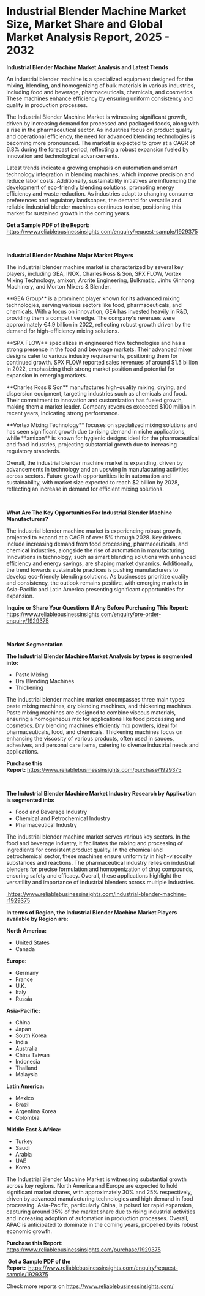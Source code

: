 <p><h1>Industrial Blender Machine Market Size, Market Share and Global Market Analysis Report, 2025 - 2032</h1></p><p><strong>Industrial Blender Machine Market Analysis and Latest Trends</strong></p>
<p><p>An industrial blender machine is a specialized equipment designed for the mixing, blending, and homogenizing of bulk materials in various industries, including food and beverage, pharmaceuticals, chemicals, and cosmetics. These machines enhance efficiency by ensuring uniform consistency and quality in production processes.</p><p>The Industrial Blender Machine Market is witnessing significant growth, driven by increasing demand for processed and packaged foods, along with a rise in the pharmaceutical sector. As industries focus on product quality and operational efficiency, the need for advanced blending technologies is becoming more pronounced. The market is expected to grow at a CAGR of 6.8% during the forecast period, reflecting a robust expansion fueled by innovation and technological advancements.</p><p>Latest trends indicate a growing emphasis on automation and smart technology integration in blending machines, which improve precision and reduce labor costs. Additionally, sustainability initiatives are influencing the development of eco-friendly blending solutions, promoting energy efficiency and waste reduction. As industries adapt to changing consumer preferences and regulatory landscapes, the demand for versatile and reliable industrial blender machines continues to rise, positioning this market for sustained growth in the coming years.</p></p>
<p><strong>Get a Sample PDF of the Report:&nbsp;</strong> <a href="https://www.reliablebusinessinsights.com/enquiry/request-sample/1929375?utm_campaign=2567&utm_medium=2&utm_source=Github&utm_content=ia&utm_term=20022025&utm_id=industrial-blender-machine">https://www.reliablebusinessinsights.com/enquiry/request-sample/1929375</a></p>
<p>&nbsp;</p>
<p><strong>Industrial Blender Machine Major Market Players</strong></p>
<p><p>The industrial blender machine market is characterized by several key players, including GEA, INOX, Charles Ross & Son, SPX FLOW, Vortex Mixing Technology, amixon, Arcrite Engineering, Bulkmatic, Jinhu Ginhong Machinery, and Morton Mixers & Blender. </p><p>**GEA Group** is a prominent player known for its advanced mixing technologies, serving various sectors like food, pharmaceuticals, and chemicals. With a focus on innovation, GEA has invested heavily in R&D, providing them a competitive edge. The company's revenues were approximately €4.9 billion in 2022, reflecting robust growth driven by the demand for high-efficiency mixing solutions.</p><p>**SPX FLOW** specializes in engineered flow technologies and has a strong presence in the food and beverage markets. Their advanced mixer designs cater to various industry requirements, positioning them for continued growth. SPX FLOW reported sales revenues of around $1.5 billion in 2022, emphasizing their strong market position and potential for expansion in emerging markets.</p><p>**Charles Ross & Son** manufactures high-quality mixing, drying, and dispersion equipment, targeting industries such as chemicals and food. Their commitment to innovation and customization has fueled growth, making them a market leader. Company revenues exceeded $100 million in recent years, indicating strong performance.</p><p>**Vortex Mixing Technology** focuses on specialized mixing solutions and has seen significant growth due to rising demand in niche applications, while **amixon** is known for hygienic designs ideal for the pharmaceutical and food industries, projecting substantial growth due to increasing regulatory standards.</p><p>Overall, the industrial blender machine market is expanding, driven by advancements in technology and an upswing in manufacturing activities across sectors. Future growth opportunities lie in automation and sustainability, with market size expected to reach $2 billion by 2028, reflecting an increase in demand for efficient mixing solutions.</p></p>
<p>&nbsp;</p>
<p><strong>What Are The Key Opportunities For Industrial Blender Machine Manufacturers?</strong></p>
<p><p>The industrial blender machine market is experiencing robust growth, projected to expand at a CAGR of over 5% through 2028. Key drivers include increasing demand from food processing, pharmaceuticals, and chemical industries, alongside the rise of automation in manufacturing. Innovations in technology, such as smart blending solutions with enhanced efficiency and energy savings, are shaping market dynamics. Additionally, the trend towards sustainable practices is pushing manufacturers to develop eco-friendly blending solutions. As businesses prioritize quality and consistency, the outlook remains positive, with emerging markets in Asia-Pacific and Latin America presenting significant opportunities for expansion.</p></p>
<p><strong>Inquire or Share Your Questions If Any Before Purchasing This Report:</strong> <a href="https://www.reliablebusinessinsights.com/enquiry/pre-order-enquiry/1929375?utm_campaign=2567&utm_medium=2&utm_source=Github&utm_content=ia&utm_term=20022025&utm_id=industrial-blender-machine">https://www.reliablebusinessinsights.com/enquiry/pre-order-enquiry/1929375</a></p>
<p>&nbsp;</p>
<p><strong>Market Segmentation</strong></p>
<p><strong>The Industrial Blender Machine Market Analysis by types is segmented into:</strong></p>
<p><ul><li>Paste Mixing</li><li>Dry Blending Machines</li><li>Thickening</li></ul></p>
<p><p>The industrial blender machine market encompasses three main types: paste mixing machines, dry blending machines, and thickening machines. Paste mixing machines are designed to combine viscous materials, ensuring a homogeneous mix for applications like food processing and cosmetics. Dry blending machines efficiently mix powders, ideal for pharmaceuticals, food, and chemicals. Thickening machines focus on enhancing the viscosity of various products, often used in sauces, adhesives, and personal care items, catering to diverse industrial needs and applications.</p></p>
<p><strong>Purchase this Report:&nbsp;</strong><a href="https://www.reliablebusinessinsights.com/purchase/1929375?utm_campaign=2567&utm_medium=2&utm_source=Github&utm_content=ia&utm_term=20022025&utm_id=industrial-blender-machine">https://www.reliablebusinessinsights.com/purchase/1929375</a></p>
<p>&nbsp;</p>
<p><strong>The Industrial Blender Machine Market Industry Research by Application is segmented into:</strong></p>
<p><ul><li>Food and Beverage Industry</li><li>Chemical and Petrochemical Industry</li><li>Pharmaceutical Industry</li></ul></p>
<p><p>The industrial blender machine market serves various key sectors. In the food and beverage industry, it facilitates the mixing and processing of ingredients for consistent product quality. In the chemical and petrochemical sector, these machines ensure uniformity in high-viscosity substances and reactions. The pharmaceutical industry relies on industrial blenders for precise formulation and homogenization of drug compounds, ensuring safety and efficacy. Overall, these applications highlight the versatility and importance of industrial blenders across multiple industries.</p></p>
<p><a href="https://www.reliablebusinessinsights.com/industrial-blender-machine-r1929375?utm_campaign=2567&utm_medium=2&utm_source=Github&utm_content=ia&utm_term=20022025&utm_id=industrial-blender-machine">&nbsp;https://www.reliablebusinessinsights.com/industrial-blender-machine-r1929375</a></p>
<p><strong>In terms of Region, the Industrial Blender Machine Market Players available by Region are:</strong></p>
<p>
    <p> <strong> North America: </strong>
        <ul>
            <li>United States</li>
            <li>Canada</li>
        </ul>
        </p> 
    <p> <strong> Europe: </strong>
        <ul>
            <li>Germany</li>
            <li>France</li>
            <li>U.K.</li>
            <li>Italy</li>
            <li>Russia</li>
        </ul>
        </p> 
    <p> <strong> Asia-Pacific: </strong>
        <ul>
            <li>China</li>
            <li>Japan</li>
            <li>South Korea</li>
            <li>India</li>
            <li>Australia</li>
            <li>China Taiwan</li>
            <li>Indonesia</li>
            <li>Thailand</li>
            <li>Malaysia</li>
        </ul>
        </p> 
    <p> <strong> Latin America: </strong>
        <ul>
            <li>Mexico</li>
            <li>Brazil</li>
            <li>Argentina Korea</li>
            <li>Colombia</li>
        </ul>
        </p> 
    <p> <strong> Middle East & Africa: </strong>
        <ul>
            <li>Turkey</li>
            <li>Saudi</li>
            <li>Arabia</li>
            <li>UAE</li>
            <li>Korea</li>
        </ul>
    </p>
    </p>
<p><p>The Industrial Blender Machine Market is witnessing substantial growth across key regions. North America and Europe are expected to hold significant market shares, with approximately 30% and 25% respectively, driven by advanced manufacturing technologies and high demand in food processing. Asia-Pacific, particularly China, is poised for rapid expansion, capturing around 35% of the market share due to rising industrial activities and increasing adoption of automation in production processes. Overall, APAC is anticipated to dominate in the coming years, propelled by its robust economic growth.</p></p>
<p><strong>Purchase this Report: </strong><a href="https://www.reliablebusinessinsights.com/purchase/1929375?utm_campaign=2567&utm_medium=2&utm_source=Github&utm_content=ia&utm_term=20022025&utm_id=industrial-blender-machine">https://www.reliablebusinessinsights.com/purchase/1929375</a></p>
<p>&nbsp;<strong>Get a Sample PDF of the Report:&nbsp;&nbsp;</strong><a href="https://www.reliablebusinessinsights.com/enquiry/request-sample/1929375?utm_campaign=2567&utm_medium=2&utm_source=Github&utm_content=ia&utm_term=20022025&utm_id=industrial-blender-machine">https://www.reliablebusinessinsights.com/enquiry/request-sample/1929375</a></p>
<p><strong></strong></p>
<p>Check more reports on <a href="https://www.reliablebusinessinsights.com/?utm_campaign=2567&utm_medium=2&utm_source=Github&utm_content=ia&utm_term=20022025&utm_id=industrial-blender-machine">https://www.reliablebusinessinsights.com/</a></p>
